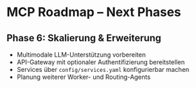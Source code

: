 # MCP Roadmap – Next Phases

## Phase 6: Skalierung & Erweiterung
- Multimodale LLM-Unterstützung vorbereiten
- API-Gateway mit optionaler Authentifizierung bereitstellen
- Services über `config/services.yaml` konfigurierbar machen
- Planung weiterer Worker- und Routing-Agents
